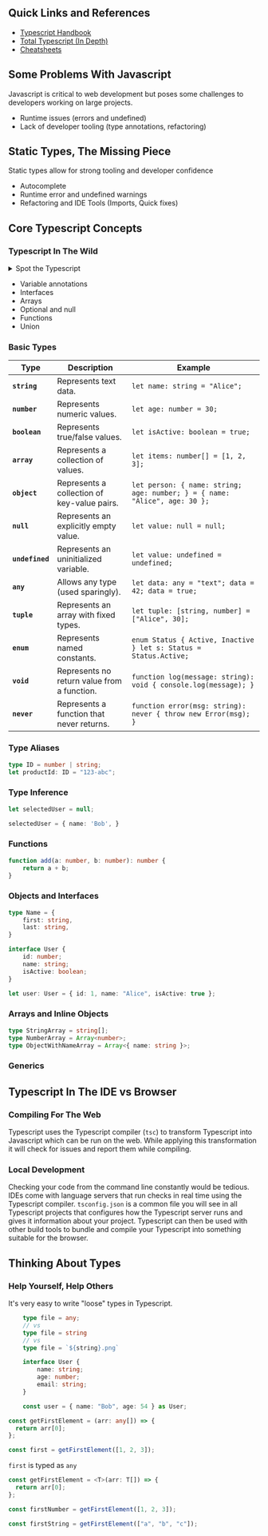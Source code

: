 ## Quick Links and References
- [Typescript Handbook](https://www.typescriptlang.org/docs/handbook/2/basic-types.html)
- [Total Typescript (In Depth)](https://www.totaltypescript.com/books/total-typescript-essentials)
- [Cheatsheets](https://www.typescriptlang.org/cheatsheets/)

## Some Problems With Javascript
Javascript is critical to web development but poses some challenges to developers working on large projects. 
- Runtime issues (errors and undefined)
- Lack of developer tooling (type annotations, refactoring)

## Static Types, The Missing Piece
Static types allow for strong tooling and developer confidence
- Autocomplete
- Runtime error and undefined warnings
- Refactoring and IDE Tools (Imports, Quick fixes)

## Core Typescript Concepts

### Typescript In The Wild

<details>
  <summary>Spot the Typescript</summary>
    ```typescript
    interface UserProfile {
        id: number;
        name: string;
        email?: string;
        preferences: {
            theme: "dark" | "light";
            notifications: boolean | null;
        };
    }

    function getUserProfile(userId: number): UserProfile {
        const profiles: UserProfile[] = [
            { id: 1, name: "Alice", email: "alice@example.com", preferences: { theme: "dark", notifications: true } },
            { id: 2, name: "Bob", preferences: { theme: "light", notifications: null } },
        ];

        let profile = profiles.find((p) => p.id === userId);
        if (!profile) {
            profile = {
                id: userId,
                name: `Guest-${userId}`,
                preferences: { theme: "light", notifications: null },
            };
        }

        return profile;
    }

    function getActiveUsers(userProfiles: UserProfile[]): UserProfile[] {
        const active: UserProfile[] = userProfiles.filter(
            (user) => user.preferences.notifications === true && !!user.email
        );

        return active;
    }

    const users: UserProfile[] = [
        { id: 1, name: "Alice", email: "alice@example.com", preferences: { theme: "dark", notifications: true } },
        { id: 2, name: "Bob", preferences: { theme: "light", notifications: null } },
        { id: 3, name: "Charlie", email: "charlie@example.com", preferences: { theme: "dark", notifications: false } },
    ];

    const activeUsers = getActiveUsers(users);

    function logUserNames(users: UserProfile[]): void {
        users.forEach((user) => {
            console.log(user.name || "Unknown User");
        });
    }

    logUserNames(activeUsers);
    ```
</details>

- Variable annotations
- Interfaces
- Arrays
- Optional and null
- Functions
- Union

### Basic Types

| Type           | Description                                  | Example                                                                   |
|----------------|----------------------------------------------|---------------------------------------------------------------------------|
| **`string`**   | Represents text data.                        | `let name: string = "Alice";`                                             |
| **`number`**   | Represents numeric values.                   | `let age: number = 30;`                                                   |
| **`boolean`**  | Represents true/false values.                | `let isActive: boolean = true;`                                           |
| **`array`**    | Represents a collection of values.           | `let items: number[] = [1, 2, 3];`                                        |
| **`object`**   | Represents a collection of key-value pairs.  | `let person: { name: string; age: number; } = { name: "Alice", age: 30 };`|
| **`null`**     | Represents an explicitly empty value.        | `let value: null = null;`                                                 |
| **`undefined`**| Represents an uninitialized variable.        | `let value: undefined = undefined;`                                       |
| **`any`**      | Allows any type (used sparingly).            | `let data: any = "text"; data = 42; data = true;`                         |
| **`tuple`**    | Represents an array with fixed types.        | `let tuple: [string, number] = ["Alice", 30];`                            |
| **`enum`**     | Represents named constants.                  | `enum Status { Active, Inactive } let s: Status = Status.Active;`         |
| **`void`**     | Represents no return value from a function.  | `function log(message: string): void { console.log(message); }`           |
| **`never`**    | Represents a function that never returns.    | `function error(msg: string): never { throw new Error(msg); }`            |

### Type Aliases
```typescript
type ID = number | string;
let productId: ID = "123-abc";
```

### Type Inference
```typescript
let selectedUser = null;

selectedUser = { name: 'Bob', }
```

### Functions
```typescript
function add(a: number, b: number): number {
    return a + b;
}
```

### Objects and Interfaces
```typescript
type Name = {
    first: string,
    last: string,
}

interface User {
    id: number;
    name: string;
    isActive: boolean;
}

let user: User = { id: 1, name: "Alice", isActive: true };
```

### Arrays and Inline Objects
```typescript
type StringArray = string[];
type NumberArray = Array<number>;
type ObjectWithNameArray = Array<{ name: string }>;
```

### Generics

## Typescript In The IDE vs Browser

### Compiling For The Web
Typescript uses the Typescript compiler (`tsc`) to transform Typescript into Javascript which can be run on the web.
While applying this transformation it will check for issues and report them while compiling. 

### Local Development
Checking your code from the command line constantly would be tedious. IDEs come with language servers that run checks in real time using the Typescript compiler.
`tsconfig.json` is a common file you will see in all Typescript projects that configures how the Typescript server runs and gives it information about your project.
Typescript can then be used with other build tools to bundle and compile your Typescript into something suitable for the browser.

## Thinking About Types

### Help Yourself, Help Others
It's very easy to write "loose" types in Typescript. 
```typescript
    type file = any;
    // vs 
    type file = string
    // vs
    type file = `${string}.png`
```

```typescript
    interface User {
        name: string;
        age: number;
        email: string;
    }

    const user = { name: "Bob", age: 54 } as User;
```

```typescript
const getFirstElement = (arr: any[]) => {
  return arr[0];
};

const first = getFirstElement([1, 2, 3]);
```

`first` is typed as `any`

```typescript
const getFirstElement = <T>(arr: T[]) => {
  return arr[0];
};

const firstNumber = getFirstElement([1, 2, 3]);

const firstString = getFirstElement(["a", "b", "c"]);
```